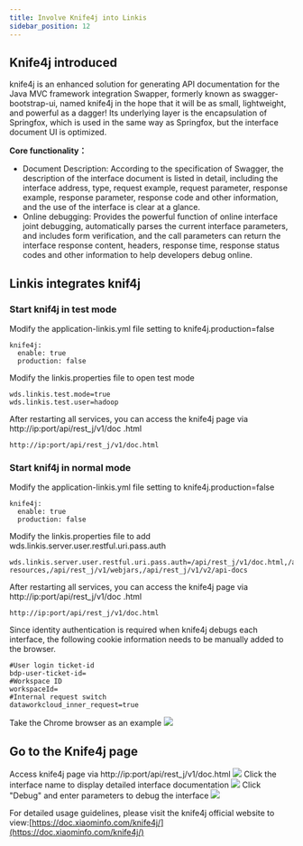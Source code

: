 ```yaml
---
title: Involve Knife4j into Linkis
sidebar_position: 12
---
```


## Knife4j introduced
knife4j is an enhanced solution for generating API documentation for the Java MVC framework integration Swapper, formerly known as swagger-bootstrap-ui, named knife4j in the hope that it will be as small, lightweight, and powerful as a dagger! Its underlying layer is the encapsulation of Springfox, which is used in the same way as Springfox, but the interface document UI is optimized.

**Core functionality：**

- Document Description: According to the specification of Swagger, the description of the interface document is listed in detail, including the interface address, type, request example, request parameter, response example, response parameter, response code and other information, and the use of the interface is clear at a glance.
- Online debugging: Provides the powerful function of online interface joint debugging, automatically parses the current interface parameters, and includes form verification, and the call parameters can return the interface response content, headers, response time, response status codes and other information to help developers debug online.
## Linkis integrates knif4j
### Start knif4j in test mode
Modify the application-linkis.yml file setting to knife4j.production=false
```shell
knife4j:
  enable: true
  production: false
```
Modify the linkis.properties file to open test mode
```shell
wds.linkis.test.mode=true
wds.linkis.test.user=hadoop
```
After restarting all services, you can access the knife4j page via http://ip:port/api/rest_j/v1/doc .html
```shell
http://ip:port/api/rest_j/v1/doc.html 
```
### Start knif4j in normal mode
Modify the application-linkis.yml file setting to knife4j.production=false
```shell
knife4j:
  enable: true
  production: false
```
Modify the linkis.properties file to add wds.linkis.server.user.restful.uri.pass.auth
```shell
wds.linkis.server.user.restful.uri.pass.auth=/api/rest_j/v1/doc.html,/api/rest_j/v1/swagger-resources,/api/rest_j/v1/webjars,/api/rest_j/v1/v2/api-docs
```
After restarting all services, you can access the knife4j page via http://ip:port/api/rest_j/v1/doc .html
```shell
http://ip:port/api/rest_j/v1/doc.html 
```
Since identity authentication is required when knife4j debugs each interface, the following cookie information needs to be manually added to the browser.
```shell
#User login ticket-id
bdp-user-ticket-id=
#Workspace ID
workspaceId=
#Internal request switch
dataworkcloud_inner_request=true
```
Take the Chrome browser as an example
![](/Images/deployment/knife4j/Knife4j_addcookie.png)
## Go to the Knife4j page
Access knife4j page via http://ip:port/api/rest_j/v1/doc.html
![](/Images/deployment/knife4j/Knife4j_home.png)
Click the interface name to display detailed interface documentation
![](/Images/deployment/knife4j/Knife4j_interface.png)
Click "Debug" and enter parameters to debug the interface
![](/Images/deployment/knife4j/Knife4j_debug.png)

For detailed usage guidelines, please visit the knife4j official website to view:[https://doc.xiaominfo.com/knife4j/](https://doc.xiaominfo.com/knife4j/)
